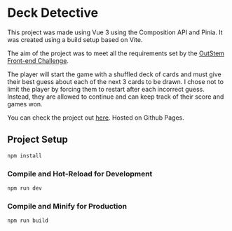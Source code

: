 # Deck Detective

This project was made using Vue 3 using the Composition API and Pinia.
It was created using a build setup based on Vite.

The aim of the project was to meet all the requirements set by the [OutStem Front-end Challenge](https://github.com/AES-Outreach/Fall-2023-Coop-Interviews).

The player will start the game with a shuffled deck of cards and must give their best guess about each of the next 3 cards to be drawn. I chose not to limit the player by forcing them to restart after each incorrect guess. Instead, they are allowed to continue and can keep track of their score and games won.

You can check the project out [here](https://khaledelbasiouni.github.io/Deck-Detective/). Hosted on Github Pages.

## Project Setup

```sh
npm install
```

### Compile and Hot-Reload for Development

```sh
npm run dev
```

### Compile and Minify for Production

```sh
npm run build
```
